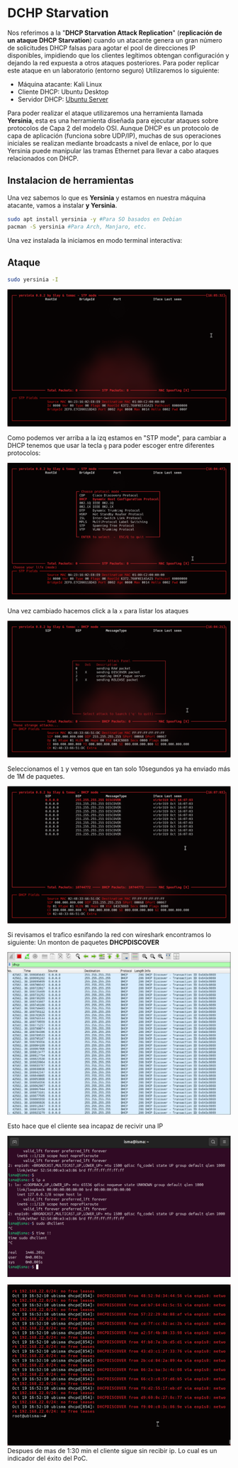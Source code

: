 # DCHP Starvation
Nos referimos a la "**DHCP Starvation Attack Replication**" (**replicación de un ataque DHCP Starvation**) cuando un atacante genera un gran número de solicitudes DHCP falsas para agotar el pool de direcciones IP disponibles, impidiendo que los clientes legítimos obtengan configuración y dejando la red expuesta a otros ataques posteriores.
 Para poder replicar este ataque en un laboratorio (entorno seguro) Utilizaremos lo siguiente:
- Máquina atacante: Kali Linux
- Cliente DHCP: Ubuntu Desktop
- Servidor DHCP: [Ubuntu Server](../ConfigurandoServidorDHCP.md)

Para poder realizar el ataque utilizaremos una herramienta llamada **Yersinia**, esta es una herramienta diseñada para ejecutar ataques sobre protocolos de Capa 2 del modelo OSI. Aunque DHCP es un protocolo de capa de aplicación (funciona sobre UDP/IP), muchas de sus operaciones iniciales se realizan mediante broadcasts a nivel de enlace, por lo que Yersinia puede manipular las tramas Ethernet para llevar a cabo ataques relacionados con DHCP.

## Instalacion de herramientas

Una vez sabemos lo que es **Yersinia** y estamos en nuestra máquina atacante, vamos a instalar **y
Yersinia**.

```Bash
sudo apt install yersinia -y #Para SO basados en Debian
pacman -S yersinia #Para Arch, Manjaro, etc.
```

Una vez instalada la iniciamos en modo terminal interactiva:

## Ataque

```bash
sudo yersinia -I
```

![img1](../images/imageStarvation1.png)

Como podemos ver arriba a la izq estamos en "STP mode", para cambiar a DHCP tenemos que usar la tecla `g` para poder escoger entre diferentes protocolos:

![img1](../images/imageStarvation2.png)

Una vez cambiado hacemos click a la `x` para listar los ataques

![img1](../images/imageStarvation3.png)

Seleccionamos el `1` y vemos que en tan solo 10segundos ya ha enviado más de 1M de paquetes.

![img1](../images/imageStarvation4.png)

Si revisamos el trafico esnifando la red con wireshark encontramos lo siguiente: Un monton de paquetes **DHCPDISCOVER**

![img1](../images/imageStarvation5.png)

Esto hace que el cliente sea incapaz de recivir una IP

![img1](../images/imageStarvation6.png)

![img1](../images/imageStarvation7.png)
Despues de mas de 1:30 min el cliente sigue sin recibir ip. Lo cual es un indicador del éxito del PoC.
